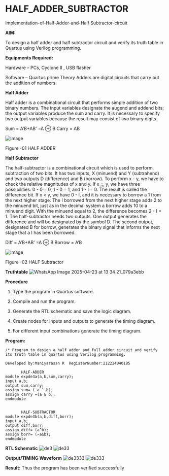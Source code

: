 # HALF_ADDER_SUBTRACTOR

Implementation-of-Half-Adder-and-Half Subtractor-circuit

**AIM:**

To design a half adder and half subtractor circuit and verify its truth table in Quartus using Verilog programming.

**Equipments Required:**

Hardware – PCs, Cyclone II , USB flasher 

Software – Quartus prime Theory Adders are digital circuits that carry out the addition of numbers.

**Half Adder**

Half adder is a combinational circuit that performs simple addition of two binary numbers. The input variables designate the augend and addend bits; the output variables produce the sum and carry. It is necessary to specify two output variables because the result may consist of two binary digits.

Sum = A’B+AB’ =A ⊕ B Carry = AB

![image](https://github.com/naavaneetha/HALF_ADDER_SUBTRACTOR/assets/154305477/bd4a0b2c-cdbc-4184-ab08-81578f121e1f)

Figure -01 HALF ADDER

**Half Subtractor**

The half-subtractor is a combinational circuit which is used to perform subtraction of two bits. It has two inputs, X (minuend) and Y (subtrahend) and two outputs D (difference) and B (borrow). To perform x - y, we have to check the relative magnitudes of x and y. If x ;;, y, we have three possibilities: 0 - 0 = 0, 1 - 0 = 1, and 1 - I = 0. The result is called the difference bit. If x < y, we have 0 - I, and it is necessary to borrow a 1 from the next higher stage. The I borrowed from the next higher stage adds 2 to the minuend bit, just as in the decimal system a borrow adds 10 to a minuend digit. With the minuend equal to 2, the difference becomes 2 - I = 1. The half-subtractor needs two outputs. One output generates the difference and will be designated by the symbol D. The second output, designated B for borrow, generates the binary signal that informs the next stage that a I has been borrowed. 

Diff = A’B+AB’ =A ⊕ B
Borrow = A’B

 ![image](https://github.com/naavaneetha/HALF_ADDER_SUBTRACTOR/assets/154305477/d76b099c-513f-4e7c-843a-e2fd028a531a)

Figure -02 HALF Subtractor

**Truthtable**
![WhatsApp Image 2025-04-23 at 13 34 21_079a3ebb](https://github.com/user-attachments/assets/15b458ea-898e-4f0e-8bb7-b825fc347959)


**Procedure**

1.	Type the program in Quartus software.

2.	Compile and run the program.

3.	Generate the RTL schematic and save the logic diagram.

4.	Create nodes for inputs and outputs to generate the timing diagram.

5.	For different input combinations generate the timing diagram.


**Program:**
```
/* Program to design a half adder and full adder circuit and verify its truth table in quartus using Verilog programming.

Developed by:Maniyarasan R  RegisterNumber:212224040185

       HALF-ADDER
module expde3a(a,b,sum,carry);
input a,b;
output sum,carry;
assign sum= ( a ^ b);
assign carry =(a & b);
endmodule


       HALF-SUBTRACTOR 
module expde3b(a,b,diff,borr);
input a,b;
output diff,borr;
assign diff= (a^b);
assign borr= (~a&b);
endmodule
```

**RTL Schematic**
![de3](https://github.com/user-attachments/assets/b72fd96c-7501-46c6-bd94-27ff0756d423)
![de33](https://github.com/user-attachments/assets/854bb465-303a-4327-b7e8-8f65b42ef06c)


**Output/TIMING Waveform**
![de3333](https://github.com/user-attachments/assets/c5b91056-4303-4c9d-bd00-964036782277)
![de333](https://github.com/user-attachments/assets/d70d588f-566a-4fe7-bc17-248bd2f7c4b5)



**Result:**
        Thus the program has been verified successfully
